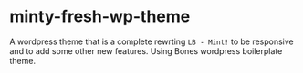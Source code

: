 minty-fresh-wp-theme
====================

A wordpress theme that is a complete rewrting `LB - Mint!` to be responsive and to add some other new features. Using Bones wordpress boilerplate theme.
